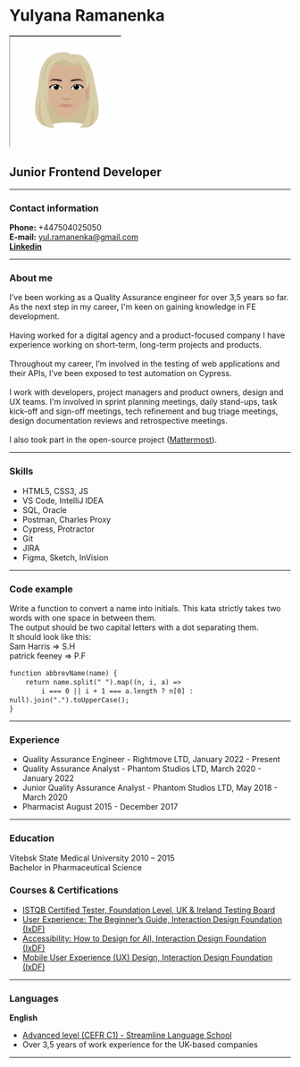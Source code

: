 # Yulyana Ramanenka 
<img src="assets/images/avatar.png" width="200" height="200" />

## Junior Frontend Developer
***
### Contact information
**Phone:** +447504025050\
**E-mail:** yul.ramanenka@gmail.com\
**[Linkedin](https://www.linkedin.com/in/yulyana-ramanenka/)**
***
### About me
I’ve been working as a Quality Assurance engineer for over 3,5 years so far. As the next step in my career, I'm keen on gaining knowledge in FE development.\
\
Having worked for a digital agency and a product-focused company I have experience working on short-term, long-term
projects and products.\
\
Throughout my career, I’m involved in the testing of web applications and their APIs, I’ve been exposed to test automation on Cypress.\
\
I work with developers, project managers and product owners, design and UX teams. I'm involved in sprint planning meetings, daily stand-ups, task kick-off and sign-off meetings, tech refinement and bug triage meetings, design documentation reviews and retrospective meetings.\
\
I also took part in the open-source project ([Mattermost](https://github.com/yulyanaR)).
***
### Skills
* HTML5, CSS3, JS
* VS Code, IntelliJ IDEA
* SQL, Oracle
* Postman, Charles Proxy
* Cypress, Protractor
* Git
* JIRA
* Figma, Sketch, InVision
***
### Code example
Write a function to convert a name into initials. This kata strictly takes two words with one space in between them.\
The output should be two capital letters with a dot separating them.\
It should look like this:\
Sam Harris => S.H\
patrick feeney => P.F
```
function abbrevName(name) {
    return name.split(" ").map((n, i, a) =>
        i === 0 || i + 1 === a.length ? n[0] : null).join(".").toUpperCase();
}
```
***
### Experience
* Quality Assurance Engineer - Rightmove LTD, January 2022 - Present
* Quality Assurance Analyst - Phantom Studios LTD, March 2020 - January 2022
* Junior Quality Assurance Analyst - Phantom Studios LTD, May 2018 - March 2020
* Pharmacist August 2015 - December 2017
***
### Education
Vitebsk State Medical University 2010 – 2015\
Bachelor in Pharmaceutical Science
### Courses & Certifications
* [ISTQB Certified Tester, Foundation Level, UK & Ireland Testing Board](http://scr.istqb.org/?name=&number=19-CTFL-168101-06&orderBy=relevancy&orderDirection=&dateStart=&dateEnd=&expiryStart=&expiryEnd=&certificationBody=&examProvider=&certificationLevel=&country=&resultsPerPage=10)
* [User Experience: The Beginner’s Guide,  Interaction Design Foundation (IxDF)](https://www.interaction-design.org/yulyana-ramanenka/certificate/course/dae7edbe-3053-463d-b861-096369e27365)
* [Accessibility: How to Design for All, Interaction Design Foundation (IxDF)](https://www.interaction-design.org/yulyana-ramanenka/certificate/course/f16f488a-ea47-4f56-ae73-b19e740c7f69)
* [Mobile User Experience (UX) Design, Interaction Design Foundation (IxDF)](https://www.interaction-design.org/yulyana-ramanenka/certificate/course/6cd3df85-2c2c-41b1-aa9e-8b69f432956b)
***
### Languages
**English**
* [Advanced level (CEFR C1) - Streamline Language School](https://str.by/cert-web/uploads/certificates/4D5D5F94DF8F99B3EDBB30770AF24810.pdf)
* Over 3,5 years of work experience for the UK-based companies
***

